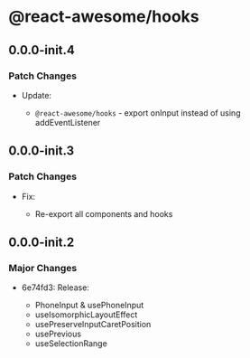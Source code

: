 # @react-awesome/hooks

## 0.0.0-init.4

### Patch Changes

- Update:

  - `@react-awesome/hooks` - export onInput instead of using addEventListener

## 0.0.0-init.3

### Patch Changes

- Fix:

  - Re-export all components and hooks

## 0.0.0-init.2

### Major Changes

- 6e74fd3: Release:

  - PhoneInput & usePhoneInput
  - useIsomorphicLayoutEffect
  - usePreserveInputCaretPosition
  - usePrevious
  - useSelectionRange
